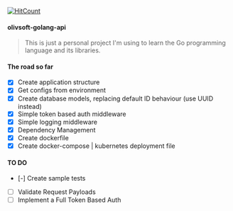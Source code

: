 [![HitCount](http://hits.dwyl.io/ericktm/ericktm/olivsoft-golang-api.svg)](http://hits.dwyl.io/ericktm/ericktm/olivsoft-golang-api)
#### olivsoft-golang-api
> This is just a personal project I'm using to learn the Go programming language and its libraries.
#### The road so far
- [x] Create application structure
- [x] Get configs from environment
- [x] Create database models, replacing default ID behaviour (use UUID instead)
- [x] Simple token based auth middleware
- [x] Simple logging middleware
- [x] Dependency Management
- [x] Create dockerfile
- [x] Create docker-compose | kubernetes deployment file

#### TO DO
- [-] Create sample tests
- [ ] Validate Request Payloads
- [ ] Implement a Full Token Based Auth
